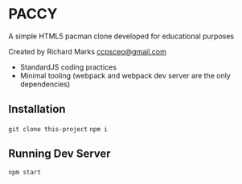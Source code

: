 # PACCY

A simple HTML5 pacman clone developed for educational purposes

Created by Richard Marks <ccpsceo@gmail.com>

+ StandardJS coding practices
+ Minimal tooling (webpack and webpack dev server are the only dependencies)

## Installation

`git clone this-project`
`npm i`

## Running Dev Server

`npm start`


